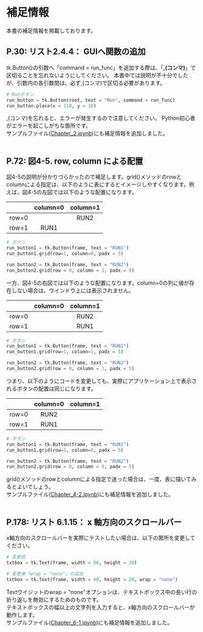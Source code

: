 # 補足情報  

本書の補足情報を掲載しております。  

## P.30: リスト2.4.4： GUIへ関数の追加

tk.Button()の引数へ「command = run_func」を追加する際は、「**,(コンマ)**」で区切ることを忘れないようにしてください。
本書中では説明が不十分でしたが、引数内の各引数間は、必ず,(コンマ)で区切る必要があります。  

```python
# Runボタン
run_button = tk.Button(root, text = "Run", command = run_func)
run_button.place(x = 110, y = 30)
```
,(コンマ)を忘れると、エラーが発生するので注意してください。 Python初心者がエラーを起こしがちな箇所です。  
サンプルファイル([Chapter_2.ipynb](./Chapter_2/Chapter_2.ipynb))にも補足情報を追加しました。
</br>
</br>
## P.72: 図4-5. row, column による配置

図4-5の説明が分かりづらかったので補足します。grid()メソッドのrowとcolumnによる指定は、以下のように表にするとイメージしやすくなります。例えば、図4-5の左図では以下のような配置になります。

|  | column=0 | column=1 |
| :-: | :-: | :-: |
| row=0 |    | RUN2 |
| row=1 | RUN1 |    |
```python
# ボタン
run_button1 = tk.Button(frame, text = "RUN1")
run_button1.grid(row=1, column=0, padx = 5)

run_button2 = tk.Button(frame, text = "RUN2")
run_button2.grid(row = 0, column = 1, padx = 5)
```

一方、図4-5の右図では以下のような配置になります。column=0の列に値が存在しない場合は、ウインドウ上には表示されません。

|  | column=0 | column=1 |
| :-: | :-: | :-: |
| row=0 |    | RUN2 |
| row=1 |    | RUN1 |
```python
# ボタン
run_button1 = tk.Button(frame, text = "RUN1")
run_button1.grid(row=1, column=1, padx = 5)

run_button2 = tk.Button(frame, text = "RUN2")
run_button2.grid(row = 0, column = 1, padx = 5)
```

つまり、以下のようにコードを変更しても、実際にアプリケーション上で表示されるボタンの配置は同じになります。

|  | column=0 | column=1 |
| :-: | :-: | :-: |
| row=0 | RUN2 |    |
| row=1 | RUN1 |    |
```python
# ボタン
run_button1 = tk.Button(frame, text = "RUN1")
run_button1.grid(row=1, column=0, padx = 5)

run_button2 = tk.Button(frame, text = "RUN2")
run_button2.grid(row = 0, column = 0, padx = 5)
```

grid()メソッドのrowとcolumnによる指定で迷った場合は、一度、表に描いてみるとよいでしょう。  
サンプルファイル([Chapter_4-2.ipynb](./Chapter_4/Chapter_4-2.ipynb))にも補足情報を追加しました。  
</br>
## P.178: リスト 6.1.15： x 軸方向のスクロールバー

x軸方向のスクロールバーを実際にテストしたい場合は、以下の箇所を変更してください。  

```python
# 変更前
txtbox = tk.Text(frame, width = 60, height = 20)
```
```python
# 変更後「wrap = "none"」の追加
txtbox = tk.Text(frame, width = 60, height = 20, wrap = "none")
```
Textウイジットのwrap = "none"オプションは、テキストボックス中の長い行の折り返しを無効にするためのものです。  
テキストボックスの幅以上の文字列を入力すると、x軸方向のスクロールバーが動作します。  
サンプルファイル([Chapter_6-1.ipynb](./Chapter_6/Chapter_6-1.ipynb))にも補足情報を追加しました。

